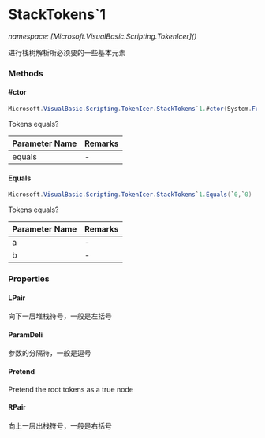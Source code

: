 ﻿# StackTokens`1
_namespace: [Microsoft.VisualBasic.Scripting.TokenIcer](<a href="#" onClick="load('/docs/Microsoft.VisualBasic.Scripting.TokenIcer/index.md')"></a>)_

进行栈树解析所必须要的一些基本元素



### Methods

#### #ctor
```csharp
Microsoft.VisualBasic.Scripting.TokenIcer.StackTokens`1.#ctor(System.Func{`0,`0,System.Boolean})
```
Tokens equals?

|Parameter Name|Remarks|
|--------------|-------|
|equals|-|


#### Equals
```csharp
Microsoft.VisualBasic.Scripting.TokenIcer.StackTokens`1.Equals(`0,`0)
```
Tokens equals?

|Parameter Name|Remarks|
|--------------|-------|
|a|-|
|b|-|



### Properties

#### LPair
向下一层堆栈符号，一般是左括号
#### ParamDeli
参数的分隔符，一般是逗号
#### Pretend
Pretend the root tokens as a true node
#### RPair
向上一层出栈符号，一般是右括号
